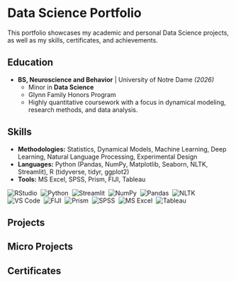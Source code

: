 # Data Science Portfolio
This portfolio showcases my academic and personal Data Science projects, as well as my skills, certificates, and achievements.

## Education
- **BS, Neuroscience and Behavior** | University of Notre Dame *(2026)*
  - Minor in **Data Science**
  - Glynn Family Honors Program
  - Highly quantitative coursework with a focus in dynamical modeling, research methods, and data analysis.

## Skills
- **Methodologies:** Statistics, Dynamical Models, Machine Learning, Deep Learning, Natural Language Processing, Experimental Design
- **Languages:** Python (Pandas, NumPy, Matplotlib, Seaborn, NLTK, Streamlit), R (tidyverse, tidyr, ggplot2)
- **Tools:** MS Excel, SPSS, Prism, FIJI, Tableau

![RStudio](https://img.shields.io/badge/RStudio-1f65cc?style=flat&logo=rstudioide&logoColor=%2375AADB)&nbsp;
![Python](https://img.shields.io/badge/-Python-ffe873?style=flat&logo=python)&nbsp;
![Streamlit](https://img.shields.io/badge/Streamlit-ececec?style=flat&logo=streamlit)&nbsp;
![NumPy](https://img.shields.io/badge/numpy%20-%23013243.svg?&style=flat&logo=numpy&logoColor=white)&nbsp;
![Pandas](https://img.shields.io/badge/pandas%20-%23150458.svg?&style=flat&logo=pandas&logoColor=white)&nbsp;
![NLTK](https://img.shields.io/badge/NLTK-339933?logo=python&logoColor=white)&nbsp;
![VS Code](https://img.shields.io/badge/VS_Code-179ff1)&nbsp;
![FIJI](https://img.shields.io/badge/FIJI_ImageJ-101e27?logo=imagej&logoColor=00D8E0)&nbsp;
![Prism](https://img.shields.io/badge/GraphPad%20Prism-0070C0)&nbsp;
![SPSS](https://img.shields.io/badge/SPSS-0530ad)&nbsp;
![MS Excel](https://img.shields.io/badge/MS_Excel-1D6F42)&nbsp;
![Tableau](https://img.shields.io/badge/Tableau-0070BA)&nbsp;

## Projects

## Micro Projects

## Certificates
